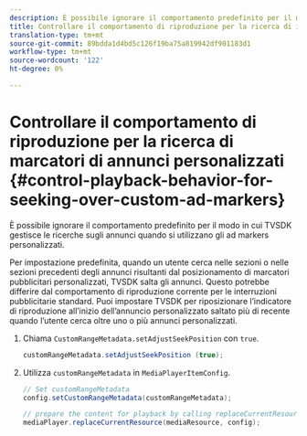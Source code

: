 ```yaml
---
description: È possibile ignorare il comportamento predefinito per il modo in cui TVSDK gestisce le ricerche sugli annunci quando si utilizzano gli ad markers personalizzati.
title: Controllare il comportamento di riproduzione per la ricerca di indicatori di annunci personalizzati
translation-type: tm+mt
source-git-commit: 89bdda1d4bd5c126f19ba75a819942df901183d1
workflow-type: tm+mt
source-wordcount: '122'
ht-degree: 0%

---
```



# Controllare il comportamento di riproduzione per la ricerca di marcatori di annunci personalizzati {#control-playback-behavior-for-seeking-over-custom-ad-markers}

È possibile ignorare il comportamento predefinito per il modo in cui TVSDK gestisce le ricerche sugli annunci quando si utilizzano gli ad markers personalizzati.

Per impostazione predefinita, quando un utente cerca nelle sezioni o nelle sezioni precedenti degli annunci risultanti dal posizionamento di marcatori pubblicitari personalizzati, TVSDK salta gli annunci. Questo potrebbe differire dal comportamento di riproduzione corrente per le interruzioni pubblicitarie standard. Puoi impostare TVSDK per riposizionare l’indicatore di riproduzione all’inizio dell’annuncio personalizzato saltato più di recente quando l’utente cerca oltre uno o più annunci personalizzati.

1. Chiama `CustomRangeMetadata.setAdjustSeekPosition` con `true`.

   ```java
   customRangeMetadata.setAdjustSeekPosition (true);
   ```

1. Utilizza `customRangeMetadata` in `MediaPlayerItemConfig`.

   ```java
   // Set customRangeMetadata 
   config.setCustomRangeMetadata(customRangeMetadata); 
   
   // prepare the content for playback by calling replaceCurrentResource 
   mediaPlayer.replaceCurrentResource(mediaResource, config); 
   ```

